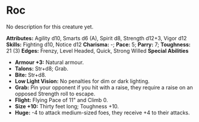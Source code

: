 # Roc

No description for this creature yet.

**Attributes:** Agility d10, Smarts d6 (A), Spirit d8, Strength d12+3,
Vigor d12
**Skills:** Fighting d10, Notice d12
**Charisma:** -; **Pace:** 5; **Parry:** 7; **Toughness:** 21 (3)
**Edges:** Frenzy, Level Headed, Quick, Strong Willed
**Special Abilities**

- **Armour +3:** Natural armour.
- **Talons:** Str+d8; Grab.
- **Bite:** Str+d8.
- **Low Light Vision:** No penalties for dim or dark lighting.
- **Grab:** Pin your opponent if you hit with a raise, they require a
raise on an opposed Strength roll to escape.
- **Flight:** Flying Pace of 11" and Climb 0.
- **Size +10:** Thirty feet long; Toughness +10.
- **Huge:** -4 to attack medium-sized foes, they receive +4 to their
attacks.

